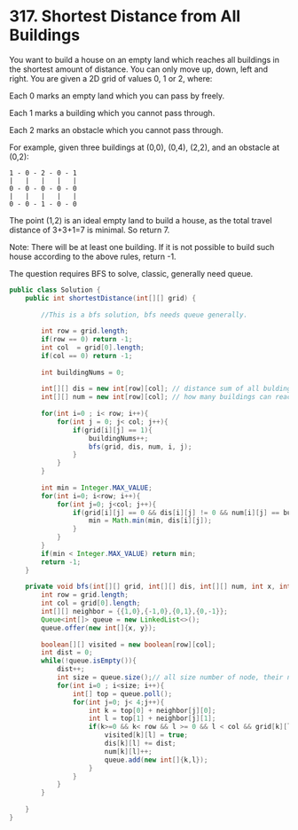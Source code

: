 # 317. Shortest Distance from All Buildings

You want to build a house on an empty land which reaches all buildings in the shortest amount of distance. You can only move up, down, left and right. You are given a 2D grid of values 0, 1 or 2, where:

Each 0 marks an empty land which you can pass by freely.

Each 1 marks a building which you cannot pass through.

Each 2 marks an obstacle which you cannot pass through.

For example, given three buildings at (0,0), (0,4), (2,2), and an obstacle at (0,2):

```
1 - 0 - 2 - 0 - 1
|   |   |   |   |
0 - 0 - 0 - 0 - 0
|   |   |   |   |
0 - 0 - 1 - 0 - 0
```

The point (1,2) is an ideal empty land to build a house, as the total travel distance of 3+3+1=7 is minimal. So return 7.

Note:
There will be at least one building. If it is not possible to build such house according to the above rules, return -1.


The question requires BFS to solve, classic, generally need queue.


```java
public class Solution {
    public int shortestDistance(int[][] grid) {
        
        //This is a bfs solution, bfs needs queue generally.
        
        int row = grid.length;
        if(row == 0) return -1;
        int col  = grid[0].length;
        if(col == 0) return -1;
        
        int buildingNums = 0;
        
        int[][] dis = new int[row][col]; // distance sum of all bulding to dis[x][y];
        int[][] num = new int[row][col]; // how many buildings can reach num[x][y]
        
        for(int i=0 ; i< row; i++){
            for(int j = 0; j< col; j++){
                if(grid[i][j] == 1){
                    buildingNums++;
                    bfs(grid, dis, num, i, j);
                }
            }
        }
        
        int min = Integer.MAX_VALUE;
        for(int i=0; i<row; i++){
            for(int j=0; j<col; j++){
                if(grid[i][j] == 0 && dis[i][j] != 0 && num[i][j] == buildingNums){
                    min = Math.min(min, dis[i][j]);
                }
            }
        }
        if(min < Integer.MAX_VALUE) return min;
        return -1;
    }
    
    private void bfs(int[][] grid, int[][] dis, int[][] num, int x, int y){
        int row = grid.length;
        int col = grid[0].length;
        int[][] neighbor = {{1,0},{-1,0},{0,1},{0,-1}};
        Queue<int[]> queue = new LinkedList<>();
        queue.offer(new int[]{x, y});
        
        boolean[][] visited = new boolean[row][col];
        int dist = 0;
        while(!queue.isEmpty()){
            dist++;
            int size = queue.size();// all size number of node, their neigbors belongs to next dist, which for distance.
            for(int i=0 ; i<size; i++){
                int[] top = queue.poll();
                for(int j=0; j< 4;j++){
                    int k = top[0] + neighbor[j][0];
                    int l = top[1] + neighbor[j][1];
                    if(k>=0 && k< row && l >= 0 && l < col && grid[k][l] == 0 && !visited[k][l]){
                        visited[k][l] = true;
                        dis[k][l] += dist;
                        num[k][l]++;
                        queue.add(new int[]{k,l});
                    }
                }
            }
        }
        
    }
}
```